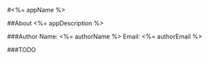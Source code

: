 #<%= appName %>

##About
<%= appDescription %>

###Author
Name: <%= authorName %>
Email: <%= authorEmail %>


###TODO
